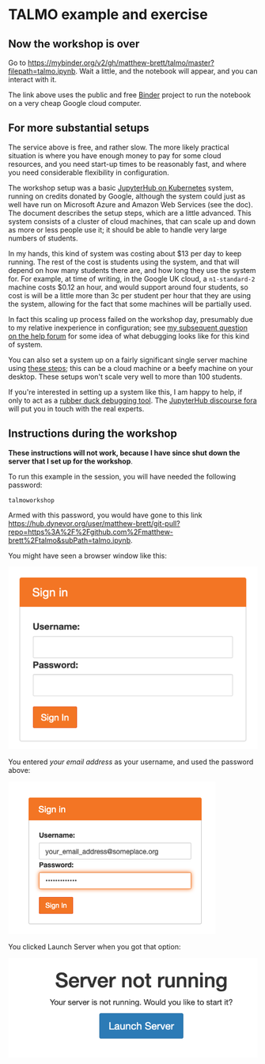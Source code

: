 # TALMO example and exercise

## Now the workshop is over

Go to <https://mybinder.org/v2/gh/matthew-brett/talmo/master?filepath=talmo.ipynb>.  Wait a little, and the notebook will appear, and you can interact with it.

The link above uses the public and free [Binder](https://jupyter.org/binder)
project to run the notebook on a very cheap Google cloud computer.

## For more substantial setups

The service above is free, and rather slow.  The more likely practical
situation is where you have enough money to pay for some cloud resources, and
you need start-up times to be reasonably fast, and where you need considerable
flexibility in configuration.

The workshop setup was a basic [JupyterHub on
Kubernetes](https://zero-to-jupyterhub.readthedocs.io) system, running on
credits donated by Google, although the system could just as well have run on Microsoft Azure and Amazon Web Services (see the doc).  The document describes the setup steps, which are a little advanced.   This system consists of a cluster of cloud machines, that can scale up and down as more or less people use it; it should be able to handle very large numbers of students.

In my hands, this kind of system was costing about \$13 per day to keep
running.  The rest of the cost is students using the system, and that will
depend on how many students there are, and how long they use the system for.
For example, at time of writing, in the Google UK cloud, a `n1-standard-2`
machine costs \$0.12 an hour, and would support around four students, so cost
is will be a little more than 3c per student per hour that they are using the
system, allowing for the fact that some machines will be partially used.

In fact this scaling up process failed on the workshop day, presumably due to
my relative inexperience in configuration; see [my subsequent question on the
help
forum](https://discourse.jupyter.org/t/scheduler-insufficient-memory-waiting-errors-any-suggestions/5314)
for some idea of what debugging looks like for this kind of system.

You can also set a system up on a fairly significant single server machine using [these steps](https://tljh.jupyter.org); this can be a cloud machine or a beefy machine on your desktop.  These setups won't scale very well to more than 100 students.

If you're interested in setting up a system like this, I am happy to help, if
only to act as a [rubber duck debugging
tool](https://rubberduckdebugging.com). The [JupyterHub discourse
fora](https://discourse.jupyter.org) will put you in touch with the real
experts.

## Instructions during the workshop

**These instructions will not work, because I have since shut down the server
that I set up for the workshop**.

To run this example in the session, you will have needed the following
password:

```
talmoworkshop
```

Armed with this password, you would have gone to this link
<https://hub.dynevor.org/user/matthew-brett/git-pull?repo=https%3A%2F%2Fgithub.com%2Fmatthew-brett%2Ftalmo&subPath=talmo.ipynb>.

You might have seen a browser window like this:

![](images/uobhub_blank.png)

You entered *your email address* as your username, and used the password above:

![](images/uobhub_filled.png)

You clicked Launch Server when you got that option:

![](images/uobhub_server.png)
